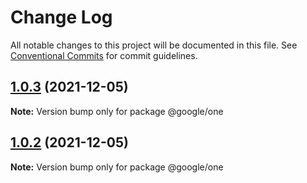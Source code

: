 # Change Log

All notable changes to this project will be documented in this file.
See [Conventional Commits](https://conventionalcommits.org) for commit guidelines.

## [1.0.3](https://github.com/Rajeshr34/temp_mono/compare/@google/one@1.0.2...@google/one@1.0.3) (2021-12-05)

**Note:** Version bump only for package @google/one

## [1.0.2](https://github.com/Rajeshr34/temp_mono/compare/@google/one@1.0.1...@google/one@1.0.2) (2021-12-05)

**Note:** Version bump only for package @google/one
